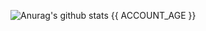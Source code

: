 ![Anurag's github stats](https://github-readme-stats.vercel.app/api?username=nabid-anzum)
{{ ACCOUNT_AGE }}
